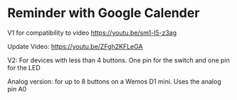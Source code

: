 # Reminder with Google Calender

V1 for compatibility to video https://youtu.be/sm1-l5-z3ag

Update Video: https://youtu.be/ZFgh2KFLeGA

V2: For devices with less than 4 buttons. One pin for the switch and one pin for the LED

Analog version: for up to 8 buttons on a Wemos D1 mini. Uses the analog pin A0

